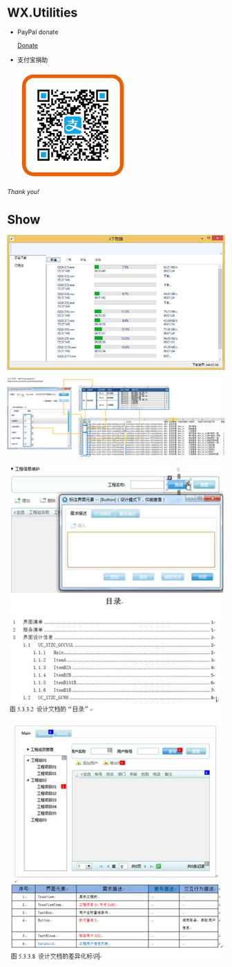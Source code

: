 WX.Utilities
============

* PayPal donate

    [Donate](https://paypal.me/XXB/25usd?_blank)



* 支付宝捐助

  ![](MyAlipay.png)



_Thank you!_


# Show


![](Utilities_Downloader/WX.Utilities.Downloader.JPG)

![](Utilities_Excel/WX.Utilities.Excel.png)

![](Utilities_WPFDesignerX/WX.Utilities.WPFDesignerXA.JPG)
![](Utilities_WPFDesignerX/WX.Utilities.WPFDesignerXB.JPG)
![](Utilities_WPFDesignerX/WX.Utilities.WPFDesignerXC.JPG)